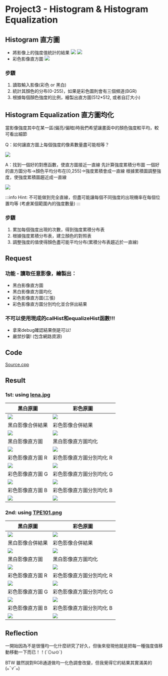 # Project3 - Histogram & Histogram Equalization

## Histogram 直方圖

* 將影像上的強度值統計的結果
![](https://i.imgur.com/DC3oo86.png)
![](https://i.imgur.com/AzSsZwb.png)
* 彩色影像直方圖
![](https://i.imgur.com/AhJg8Ij.jpg)

### 步驟

1. 讀取輸入影像(彩色 or 黑白)
2. 統計其顏色的分布(0-255)，如果是彩色圖則會有三個頻道(BGR)
3. 根據每個顏色強度的比例，繪製出直方圖(512*512, 或者自訂大小)

## Histogram Equalization 直方圖均化

當影像強度其中在某一區(偏亮/偏暗)時我們希望讓畫面中的顏色強度較平均，較可看出細節

Q：如何讓直方圖上每個強度的像素數量盡可能相等？

![](https://i.imgur.com/IPxNzTS.png)

A：找到一個好的對應函數，使直方圖接近一直線
先計算強度累積分布圖
一個好的直方圖分布->顏色平均分布在[0,255]->強度累積會成一直線
根據累積圖調整強度，使強度累積圖趨近成一直線

![](https://i.imgur.com/D5Zc1Z1.png)

:::info
Hint: 不可能做到完全直線，但盡可能讓每個不同強度的出現機率在每個位置均等
(考慮某個範圍內的強度數量)
:::

### 步驟

1. 累加每個強度出現的次數，得到強度累積分布表
2. 根據強度累積分布表，建立顏色的對照表
3. 調整強度的值使得顏色盡可能平均分布(累積分布表趨近於一直線)

## Request

### 功能 - 讀取任意影像，繪製出：

* 黑白影像直方圖
* 黑白影像直方圖均化
* 彩色影像直方圖(三張)
* 彩色影像直方圖分別均化並合併出結果

### 不可以使用現成的calHist和equalizeHist函數!!!

* 拿來debug確認結果倒是可以!
* 嚴禁抄襲!  (包含網路資源)

## Code

[Source.cpp](https://github.com/w0110/Digital-Image-Processing/blob/master/Project3/Project3/Source.cpp)

## Result

### 1st: using [lena.jpg](https://github.com/w0110/Digital-Image-Processing/blob/master/Project3/x64/Debug/lena.jpg)

| 黑白原圖 | 彩色原圖 | 
|---|---|
|![](https://i.imgur.com/Ek4s4EZ.png)|![](https://i.imgur.com/xJXEjW7.png)|
| 黑白影像合併結果 | 彩色影像合併結果 |
|![](https://i.imgur.com/dvAZflK.png)|![](https://i.imgur.com/tPR6how.png)|
| 黑白影像直方圖 | 黑白影像直方圖均化 |
|![](https://i.imgur.com/FeWpyat.png)|![](https://i.imgur.com/P4wd4Ir.png)|
| 彩色影像直方圖 R | 彩色影像直方圖分別均化 R |
|![](https://i.imgur.com/AX8foMF.png)|![](https://i.imgur.com/C7bQg55.png)|
| 彩色影像直方圖 G | 彩色影像直方圖分別均化 G |
|![](https://i.imgur.com/h0UTn20.png)|![](https://i.imgur.com/ZKlyW2B.png)|
| 彩色影像直方圖 B | 彩色影像直方圖分別均化 B |
|![](https://i.imgur.com/6mhhQxJ.png)|![](https://i.imgur.com/lRred5C.png)|

### 2nd: using [TPE101.png](https://github.com/w0110/Digital-Image-Processing/blob/master/Project3/x64/Debug/TPE101.png)

| 黑白原圖 | 彩色原圖 | 
|---|---|
|![](https://i.imgur.com/Yejds4s.png)|![](https://i.imgur.com/07knADb.png)|
| 黑白影像合併結果 | 彩色影像合併結果 |
|![](https://i.imgur.com/ZbpvArs.png)|![](https://i.imgur.com/5vj2d6Q.png)|
| 黑白影像直方圖 | 黑白影像直方圖均化 |
|![](https://i.imgur.com/7Jhbrqa.png)|![](https://i.imgur.com/6brCVzv.png)|
| 彩色影像直方圖 R | 彩色影像直方圖分別均化 R |
|![](https://i.imgur.com/6TtI4HR.png)|![](https://i.imgur.com/LE969rz.png)|
| 彩色影像直方圖 G | 彩色影像直方圖分別均化 G |
|![](https://i.imgur.com/ec7fTCG.png)|![](https://i.imgur.com/yAMTzOu.png)|
| 彩色影像直方圖 B | 彩色影像直方圖分別均化 B |
|![](https://i.imgur.com/IwGhtI8.png)|![](https://i.imgur.com/b7zUQO0.png)|

## Reflection

一開始因為不是很懂均一化什麼研究了好久，但後來發現他就是把每一種強度值移動移動一下而已！！(´⊙ω⊙\`)

BTW 雖然說對RGB通道做均一化色調會改變，但我覺得它的結果其實滿美的(๑¯∀¯๑)
